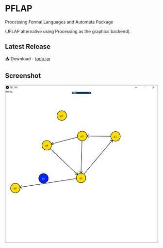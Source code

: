 PFLAP
=====
Processing Formal Languages and Automata Package

(JFLAP alternative using Processing as the graphics backend).

## Latest Release

:inbox_tray: Download - [todo.jar](https://github.com/micycle1/PFLAP/releases/_.jar)

## Screenshot
<img src="/assets/screen.PNG"/>